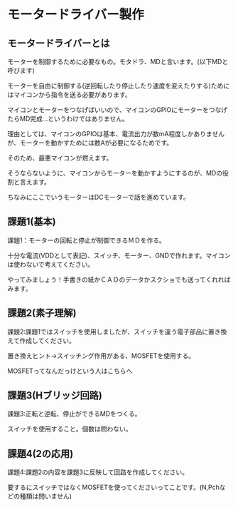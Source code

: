 # モータードライバー製作

## モータードライバーとは
モーターを制御するために必要なもの。モタドラ、MDと言います。(以下MDと呼びます)

モーターを自由に制御する(逆回転したり停止したり速度を変えたりする)ためにはマイコンから指令を送る必要があります。

マイコンとモーターをつなげばいいので、マイコンのGPIOにモーターをつなげたらMD完成...というわけではありません。

理由としては、マイコンのGPIOは基本、電流出力が数mA程度しかありませんが、モーターを動かすためには数Aが必要になるためです。

そのため、最悪マイコンが燃えます。

そうならないように、マイコンからモーターを動かすようにするのが、MDの役割と言えます。

ちなみにここでいうモーターはDCモーターで話を進めています。

## 課題1(基本)
課題1：モーターの回転と停止が制御できるＭＤを作る。

十分な電流(VDDとして表記)、スイッチ、モーター、GNDで作れます。マイコンは使わないで考えてください。

やってみましょう！手書きの紙かＣＡＤのデータかスクショでも送ってくれればみます。

## 課題2(素子理解)
課題2:課題1ではスイッチを使用しましたが、スイッチを違う電子部品に置き換えて作成してください。

置き換えヒント→スイッチング作用がある、MOSFETを使用する。

MOSFETってなんだっけという人はこちらへ

## 課題3(Hブリッジ回路)
課題3:正転と逆転、停止ができるMDをつくる。

スイッチを使用すること。個数は問わない。

## 課題4(2の応用)
課題4:課題2の内容を課題3に反映して回路を作成してください。

要するにスイッチではなくMOSFETを使ってくださいってことです。(N,Pchなどの種類は問いません)
